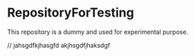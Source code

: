 # RepositoryForTesting
This repository is a dummy and used for experimental purpose.

// jahsgdfkjhasgfd akjhsgdfjhaksdgf
